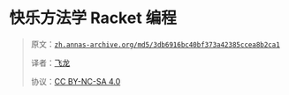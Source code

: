 # 快乐方法学 Racket 编程

> 原文：[`zh.annas-archive.org/md5/3db6916bc40bf373a42385ccea8b2ca1`](https://zh.annas-archive.org/md5/3db6916bc40bf373a42385ccea8b2ca1)
> 
> 译者：[飞龙](https://github.com/wizardforcel)
> 
> 协议：[CC BY-NC-SA 4.0](http://creativecommons.org/licenses/by-nc-sa/4.0/)